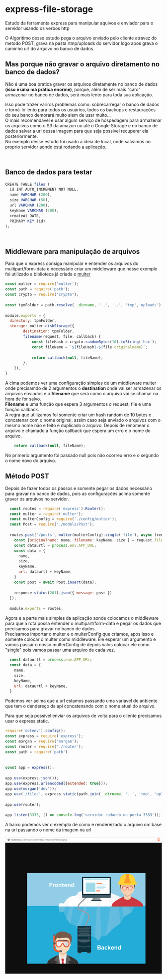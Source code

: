 <h1>express-file-storage</h1>
<p>Estudo da ferramenta express para manipular aquivos e enviador para o servidor usando os verbos http</p>

<p>
  O Algoritimo desse estudo pega o arquivo enviado pelo cliente atravez do metodo POST, grava na pasta /tmp/uploads do servidor logo apos grava o caminho url do arquivo no banco de dados
</p>

<h2>Mas porque não gravar o arquivo diretamento no banco de dados?</h2>

<p>
  Não é uma boa pratica gravar os arquivos diretamente no banco de dados <strong>(isso é uma má prática enorme)</strong>, porque, além de ser mais "caro" armazenar no banco de dados, será mais lento para toda sua aplicação.</br>
  
  
  Isso pode trazer variros problemas como: sobrecarregar o banco de dados e torná-lo lento para todos os usuários, todos os backups e restaurações do seu banco demorará muito alem de usar muito...
  </br>
  O mais recomendavel e usar algum serviço de hospedagem para armazenar os arquivos como o S3 da amazon ou até o Google Storage e no banco de dados salvar a url dessa imagem para que seja possivel recuperar ela posteriormente.
  </br>
  No exemplo desse estudo foi usado a ideia de local, onde salvamos no proprio servidor aonde está rodando a aplicação.
</p>
</br>

<h2>Banco de dados para testar</h2>

```js
CREATE TABLE files (
  id INT AUTO_INCREMENT NOT NULL, 
  name VARCHAR (200),
  size VARCHAR (50),
  url VARCHAR (200),
  keyName VARCHAR (200),
  createAt DATE,
  PRIMARY KEY (id)
);
```
</br>

<h2>Middleware para manipulação de arquivos</h2>

<p>
Para que o express consiga manipular e entender os arquivos do multipart/form-data e necessário criar um middleware que nesse exemplo foi utilizado a biblioteca já criada o <a href="https://www.w3schools.com/tags/att_a_href.asp">multer</a> 
</br>

```js
const multer = require('multer');
const path = require('path');
const crypto = require("crypto");

const tpmFolder = path.resolve(__dirname, '..', '..', 'tmp','uploads')

module.exports = {
  directory: tpmFolder,
  storage: multer.diskStorage({
		destination: tpmFolder,
		filename(request, file, callback) {
			const fileHash = crypto.randomBytes(10).toString('hex');
			const fileName = `${fileHash}-${file.originalname}`;

			return callback(null, fileName);
		},
	}),
}
```

A cima podemos ver uma configuração simples de um middleware multer onde precisamdo de 2 argumentos o <strong> destination </strong> onde vai ser armazenar os arquivos enviados e o <strong>filename</strong> que será como o arquivo vai se chamar na hora de for salvo.<br>
<strong>Filename</strong> e uma função que espera 3 argumentos o request, file e uma função callback. </br>
A regra que utilizamos foi somente criar um hash random de 10 bytes e concatenar com o nome original, assim caso seja enviado o arquivos com o mesmo nome não e feito e duplicado o arquivo. Depois de renomear o arquivo e chamado a função callback que espera um erro e o nome do arquivo.
```js
	return callback(null, fileName);
```
No primerio argumento foi passado null pois não ocorreu erro e o segundo o nome novo do arquivo.
</p>

<h2>Método POST</h2>

<p>
  Depois de fazer todos os passos e somente pegar os dados necessário para gravar no banco de dados, pois as configurações acima somente gravar os arquivos no servidor. 
</br>

```js
  const routes = require('express').Router();
  const multer = require('multer');
  const multerConfig = require('./config/multer');
  const Post = require('./models/Post');

  routes.post('/posts', multer(multerConfig).single('file'), async (request, response) => {
    const {originalname: name, filename: keyName, size } = request.file;
    const dataurtl = process.env.APP_URL;
    const data = {
      name,
      size,
      keyName,
      url: dataurtl + keyName,
    }
    const post = await Post.insert(data);

    response.status(201).json({ message: post })
  });

  module.exports = routes;
```

Agora e a parte mais simples da aplicação aonde colocamos o middleware para que a rota possa entender o multipart/form-data e pegar os dados que precisamos para gravar no banco de dados.</br>
Precisamos importar o multer e o multerConfig que criamos, apos isso e somente colocar o multer como middleware. Ele esperar um argumento e vamos passar o nosso multerConfig de depois valos colocar ele como "single" pois vamos passar uma arquivo de cada vez.

```js
  const dataurtl = process.env.APP_URL;
  const data = {
    name,
    size,
    keyName,
    url: dataurtl + keyName,
  }
```

Podemos ver acima que a url estamos passando uma variavel de anbiente que tem o dendereço da api concatenando com o nome atual do arquivo. </br>

Para que seja possivel enviar os arquivos de volta para o cliente precisamos usar o express.static.

```js
require('dotenv').config();
const express = require('express');
const morgan = require('morgan');
const router = require('./router');
const path = require('path')


const app = express();

app.use(express.json());
app.use(express.urlencoded({extended: true}));
app.use(morgan('dev'));
app.use('/files', express.static(path.join(__dirname, '..', 'tmp', 'uploads')))

app.use(router);

app.listen(3333, () => console.log('servidor rodando na porta 3333'));

```

A baixo podemos ver o exemplo de como e rendereizado o arquivo om base na url passando o nome da imagem na url

<p align="center">
  <img src="img/img.png">
</p>
</p>

